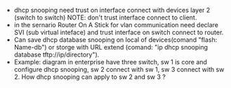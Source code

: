 - dhcp snooping need trust on interface connect with devices layer 2 (switch to switch) NOTE: don't trust interface connect to client.
- in the sernario Router On A Stick for vlan communication need declare SVI (sub virtual inteface) and trust interface on switch connect to router.
- Can save dhcp database snooping on local of devices(comand "flash: Name-db") or storge with URL extend (comand: "ip dhcp snooping database tftp://ip/directory").
- Example: diagram in enterprise have three switch, sw 1 is core and configure dhcp snooping, sw 2 connect with sw 1, sw 3 connect with sw 2. How dhcp snooping can apply to sw 2 and sw 3 ?

